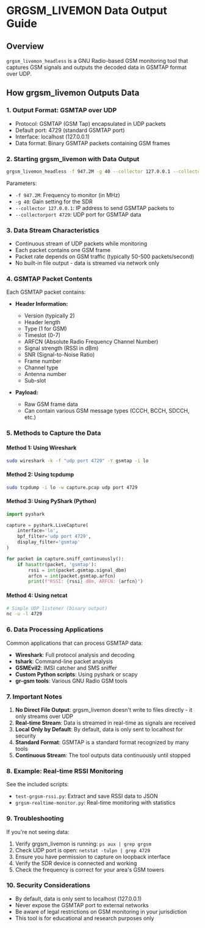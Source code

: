 # GRGSM_LIVEMON Data Output Guide

## Overview

`grgsm_livemon_headless` is a GNU Radio-based GSM monitoring tool that captures GSM signals and outputs the decoded data in GSMTAP format over UDP.

## How grgsm_livemon Outputs Data

### 1. **Output Format: GSMTAP over UDP**
- Protocol: GSMTAP (GSM Tap) encapsulated in UDP packets
- Default port: 4729 (standard GSMTAP port)
- Interface: localhost (127.0.0.1)
- Data format: Binary GSMTAP packets containing GSM frames

### 2. **Starting grgsm_livemon with Data Output**
```bash
grgsm_livemon_headless -f 947.2M -g 40 --collector 127.0.0.1 --collectorport 4729
```

Parameters:
- `-f 947.2M`: Frequency to monitor (in MHz)
- `-g 40`: Gain setting for the SDR
- `--collector 127.0.0.1`: IP address to send GSMTAP packets to
- `--collectorport 4729`: UDP port for GSMTAP data

### 3. **Data Stream Characteristics**
- Continuous stream of UDP packets while monitoring
- Each packet contains one GSM frame
- Packet rate depends on GSM traffic (typically 50-500 packets/second)
- No built-in file output - data is streamed via network only

### 4. **GSMTAP Packet Contents**
Each GSMTAP packet contains:
- **Header Information:**
  - Version (typically 2)
  - Header length
  - Type (1 for GSM)
  - Timeslot (0-7)
  - ARFCN (Absolute Radio Frequency Channel Number)
  - Signal strength (RSSI in dBm)
  - SNR (Signal-to-Noise Ratio)
  - Frame number
  - Channel type
  - Antenna number
  - Sub-slot

- **Payload:**
  - Raw GSM frame data
  - Can contain various GSM message types (CCCH, BCCH, SDCCH, etc.)

### 5. **Methods to Capture the Data**

#### Method 1: Using Wireshark
```bash
sudo wireshark -k -f "udp port 4729" -Y gsmtap -i lo
```

#### Method 2: Using tcpdump
```bash
sudo tcpdump -i lo -w capture.pcap udp port 4729
```

#### Method 3: Using PyShark (Python)
```python
import pyshark

capture = pyshark.LiveCapture(
    interface='lo',
    bpf_filter='udp port 4729',
    display_filter='gsmtap'
)

for packet in capture.sniff_continuously():
    if hasattr(packet, 'gsmtap'):
        rssi = int(packet.gsmtap.signal_dbm)
        arfcn = int(packet.gsmtap.arfcn)
        print(f"RSSI: {rssi} dBm, ARFCN: {arfcn}")
```

#### Method 4: Using netcat
```bash
# Simple UDP listener (binary output)
nc -u -l 4729
```

### 6. **Data Processing Applications**

Common applications that can process GSMTAP data:
- **Wireshark**: Full protocol analysis and decoding
- **tshark**: Command-line packet analysis
- **GSMEvil2**: IMSI catcher and SMS sniffer
- **Custom Python scripts**: Using pyshark or scapy
- **gr-gsm tools**: Various GNU Radio GSM tools

### 7. **Important Notes**

1. **No Direct File Output**: grgsm_livemon doesn't write to files directly - it only streams over UDP
2. **Real-time Stream**: Data is streamed in real-time as signals are received
3. **Local Only by Default**: By default, data is only sent to localhost for security
4. **Standard Format**: GSMTAP is a standard format recognized by many tools
5. **Continuous Stream**: The tool outputs data continuously until stopped

### 8. **Example: Real-time RSSI Monitoring**

See the included scripts:
- `test-grgsm-rssi.py`: Extract and save RSSI data to JSON
- `grgsm-realtime-monitor.py`: Real-time monitoring with statistics

### 9. **Troubleshooting**

If you're not seeing data:
1. Verify grgsm_livemon is running: `ps aux | grep grgsm`
2. Check UDP port is open: `netstat -tulpn | grep 4729`
3. Ensure you have permission to capture on loopback interface
4. Verify the SDR device is connected and working
5. Check the frequency is correct for your area's GSM towers

### 10. **Security Considerations**

- By default, data is only sent to localhost (127.0.0.1)
- Never expose the GSMTAP port to external networks
- Be aware of legal restrictions on GSM monitoring in your jurisdiction
- This tool is for educational and research purposes only